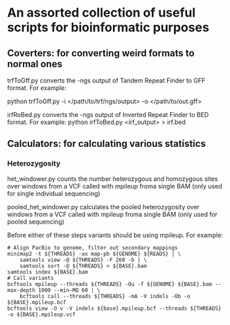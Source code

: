 # An assorted collection of useful scripts for bioinformatic purposes

## Coverters: for converting weird formats to normal ones
trfToGff.py converts the -ngs output of Tandem Repeat Finder to GFF format. For example:

python trfToGff.py -i </path/to/trf/ngs/output> -o </path/to/out.gff>

irfRoBed.py converts the -ngs output of Inverted Repeat Finder to BED format. For example:
python irfToBed.py <irf_output> > irf.bed

## Calculators: for calculating various statistics
### Heterozygosity
het_windower.py counts the number heterozygous and homozygous sites over windows from a VCF called with mpileup froma single BAM (only used for single individual sequencing)

pooled_het_windower.py calculates the pooled heterozygosity over windows from a VCF called with mpileup froma single BAM (only used for pooled sequencing)

Before either of these steps variants should be using mpileup. For example:
```
# Align PacBio to genome, filter out secondary mappings
minimap2 -t ${THREADS} -ax map-pb ${GENOME} ${READS} | \
    samtools view -@ ${THREADS} -F 260 -b | \
    samtools sort -@ ${THREADS} > ${BASE}.bam
samtools index ${BASE}.bam
# Call variants
bcftools mpileup --threads ${THREADS} -Ou -f ${GENOME} ${BASE}.bam --max-depth 1000 --min-MQ 60 | \
	bcftools call --threads ${THREADS} -mA -V indels -Ob -o ${BASE}.mpileup.bcf
bcftools view -O v -V indels ${base}.mpileup.bcf --threads ${THREADS} -o ${BASE}.mpileup.vcf
```
